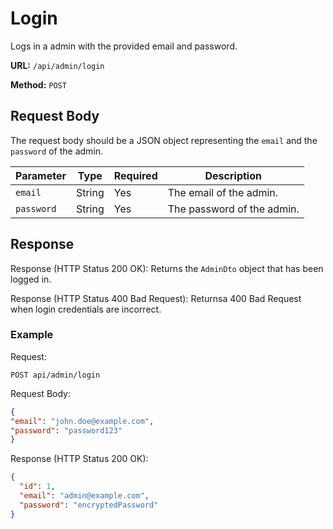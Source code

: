 # Login

Logs in a admin with the provided email and password.

**URL:** `/api/admin/login`

**Method:** `POST`

## Request Body

The request body should be a JSON object representing the `email` and the `password` of the admin.

| Parameter | Type   | Required | Description               |
|-----------|--------|----------|---------------------------|
| `email`   | String | Yes      | The email of the admin.    |
| `password`| String | Yes      | The password of the admin. |

## Response

Response (HTTP Status 200 OK):
Returns the `AdminDto` object that has been logged in.

Response (HTTP Status 400 Bad Request):
Returnsa 400 Bad Request when login credentials are incorrect.

### Example
Request:
```
POST api/admin/login
```


Request Body:

```Json
{
"email": "john.doe@example.com",
"password": "password123"
}
```


Response (HTTP Status 200 OK):

```json
{
  "id": 1,
  "email": "admin@example.com",
  "password": "encryptedPassword"
}
```
